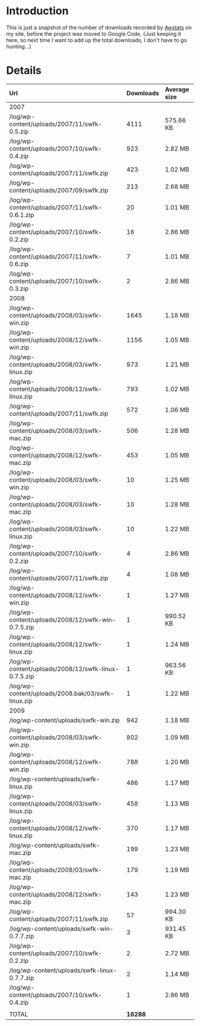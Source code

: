 # Introduction #

This is just a snapshot of the number of downloads recorded by [Awstats](http://awstats.sourceforge.net/) on my site, before the project was moved to Google Code.  (Just keeping it here, so next time I want to add up the total downloads, I don't have to go hunting...)


# Details #

| **Url** | **Downloads** | **Average size** |
|:--------|:--------------|:-----------------|
|2007	|	 |  | |
|/log/wp-content/uploads/2007/11/swfk-0.5.zip	|4111	|575.66 KB|
|/log/wp-content/uploads/2007/10/swfk-0.4.zip	|923	|2.82 MB|
|/log/wp-content/uploads/2007/11/swfk.zip	|423	|1.02 MB|
|/log/wp-content/uploads/2007/09/swfk.zip	|213	|2.68 MB|
|/log/wp-content/uploads/2007/11/swfk-0.6.1.zip	|20	|1.01 MB|
|/log/wp-content/uploads/2007/10/swfk-0.2.zip	|16	|2.86 MB|
|/log/wp-content/uploads/2007/11/swfk-0.6.zip	|7	|1.01 MB|
|/log/wp-content/uploads/2007/10/swfk-0.3.zip	|2	|2.86 MB|
|2008	|	 |  | |
|/log/wp-content/uploads/2008/03/swfk-win.zip	|1645	|1.18 MB|
|/log/wp-content/uploads/2008/12/swfk-win.zip	|1156	|1.05 MB|
|/log/wp-content/uploads/2008/03/swfk-linux.zip	|973	|1.21 MB|
|/log/wp-content/uploads/2008/12/swfk-linux.zip	|793	|1.02 MB|
|/log/wp-content/uploads/2007/11/swfk.zip	|572	|1.06 MB|
|/log/wp-content/uploads/2008/03/swfk-mac.zip	|506	|1.28 MB|
|/log/wp-content/uploads/2008/12/swfk-mac.zip	|453	|1.05 MB|
|/log/wp-content/uploads/2008/03/swfk-win.zip	|10	|1.25 MB|
|/log/wp-content/uploads/2008/03/swfk-mac.zip	|10	|1.28 MB|
|/log/wp-content/uploads/2008/03/swfk-linux.zip	|10	|1.22 MB|
|/log/wp-content/uploads/2007/10/swfk-0.2.zip	|4	|2.86 MB|
|/log/wp-content/uploads/2007/11/swfk.zip	|4	|1.08 MB|
|/log/wp-content/uploads/2008/12/swfk-win.zip	|1	|1.27 MB|
|/log/wp-content/uploads/2008/12/swfk-win-0.7.5.zip	|1	|990.52 KB|
|/log/wp-content/uploads/2008/12/swfk-linux.zip	|1	|1.24 MB|
|/log/wp-content/uploads/2008/12/swfk-linux-0.7.5.zip	|1	|963.56 KB|
|/log/wp-content/uploads/2008.bak/03/swfk-linux.zip	|1	|1.22 MB|
|2009	|	 |  | |
|/log/wp-content/uploads/swfk-win.zip	|942	|1.18 MB|
|/log/wp-content/uploads/2008/03/swfk-win.zip	|802	|1.09 MB|
|/log/wp-content/uploads/2008/12/swfk-win.zip	|788	|1.20 MB|
|/log/wp-content/uploads/swfk-linux.zip	|486	|1.17 MB|
|/log/wp-content/uploads/2008/03/swfk-linux.zip	|458	|1.13 MB|
|/log/wp-content/uploads/2008/12/swfk-linux.zip	|370	|1.17 MB|
|/log/wp-content/uploads/swfk-mac.zip	|199	|1.23 MB|
|/log/wp-content/uploads/2008/03/swfk-mac.zip	|179	|1.19 MB|
|/log/wp-content/uploads/2008/12/swfk-mac.zip	|143	|1.23 MB|
|/log/wp-content/uploads/2007/11/swfk.zip	|57	|994.30 KB|
|/log/wp-content/uploads/swfk-win-0.7.7.zip	|3	|931.45 KB|
|/log/wp-content/uploads/2007/10/swfk-0.2.zip	|2	|2.72 MB|
|/log/wp-content/uploads/swfk-linux-0.7.7.zip	|2	|1.14 MB|
|/log/wp-content/uploads/2007/10/swfk-0.4.zip	|1	|2.86 MB|
|	 |	 |  |
|TOTAL	| **16288** |  |